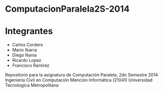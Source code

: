 ComputacionParalela2S-2014
==========================

Integrantes
===========

- Carlos Cordero
- Mario Ibarra
- Diego Navia
- Ricardo Lopez
- Francisco Ramirez

Repositorio para la asignatura de Computación Paralela, 2do Semestre 2014
Ingenieria Civil en Computación Mención Informática (21041)
Universidad Tecnologica Metropolitana
